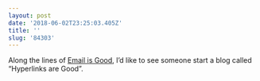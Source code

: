 ```yaml
---
layout: post
date: '2018-06-02T23:25:03.405Z'
title: ''
slug: '84303'
---
```

Along the lines of [Email is Good](http://email-is-good.com), I’d like to see someone start a blog called “Hyperlinks are Good”. 
